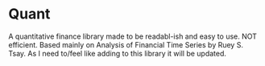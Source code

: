 # Quant

A quantitative finance library made to be readabl-ish and easy to use. NOT efficient. Based mainly on Analysis of Financial Time Series by Ruey S. Tsay. As I need to/feel like adding to this library it will be updated.